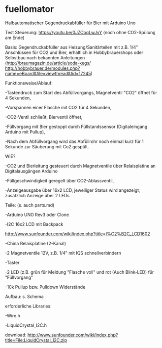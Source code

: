 # fuellomator
Halbautomatischer Gegendruckabfüller für Bier mit Arduino Uno

Test Steuerung: https://youtu.be/0JZCbqLwJvY (noch ohne CO2-Spülung am Ende)

Basis: Gegendruckabfüller aus Heizung/Sanitärteilen mit z.B. 1/4" Anschlüssen für CO2 und Bier, erhältlich in Hobbybrauershops oder Selbstbau nach bekannten Anleitungen (http://braumagazin.de/article/soda-kegs/  http://hobbybrauer.de/modules.php?name=eBoard&file=viewthread&tid=17245)

Funktionsweise/Ablauf:

-Tastendruck zum Start des Abfüllvorgangs, Magnetventil "CO2" öffnet für 4 Sekunden,

-Vorspannen einer Flasche mit CO2 für 4 Sekunden,

-CO2-Ventil schließt, Bierventil öffnet,

-Füllvorgang mit Bier gestoppt durch Füllstandssensor (Digitaleingang Arduino mit Pullup),

-Nach dem Abfüllvorgang wird das Abfüllrohr noch einmal kurz für 1 Sekunde zur Säuberung mit Co2 gespült.



WIE?

-CO2 und Bierleitung gesteuert durch Magnetventile über Relaisplatine an Digitalausgängen Arduino

-Füllgeschwindigkeit geregelt über CO2-Ablassventil,

-Anzeigeausgabe über 16x2 LCD, jeweiliger Status wird angezeigt, zusätzlich Anzeige über 2 LEDs

Teile: (s. auch parts.md)

-Arduino UNO Rev3 oder Clone

-I2C 16x2 LCD mit Backpack

http://www.sunfounder.com/wiki/index.php?title=I%C2%B2C_LCD1602



-China Relaisplatine (2-Kanal) 

-2 Magnetventile 12V, z.B. 1/4" mit IQS schnellverbindern

-Taster

-2 LED (z.B. grün für Meldung "Flasche voll" und rot (Auch  Blink-LED) für "Füllvorgang"

-10k Pullup bzw. Pulldown Widerstände 




Aufbau: s. Schema



erforderliche Libraries:

-Wire.h

-LiquidCrystal_I2C.h

download: http://www.sunfounder.com/wiki/index.php?title=File:LiquidCrystal_I2C.zip


